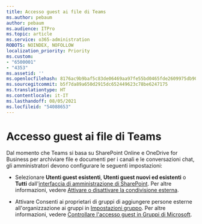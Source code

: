 ```yaml
---
title: Accesso guest ai file di Teams
ms.author: pebaum
author: pebaum
ms.audience: ITPro
ms.topic: article
ms.service: o365-administration
ROBOTS: NOINDEX, NOFOLLOW
localization_priority: Priority
ms.custom:
- "6500001"
- "4353"
ms.assetid: ''
ms.openlocfilehash: 8176ac9b9baf5c83de06469aa97fe55bd0465fde2609975db90e361fb88343f9
ms.sourcegitcommit: b5f7da89a650d2915dc652449623c78be6247175
ms.translationtype: HT
ms.contentlocale: it-IT
ms.lasthandoff: 08/05/2021
ms.locfileid: "54088653"
---
```

# <a name="guest-access-to-teams-files"></a>Accesso guest ai file di Teams

Dal momento che Teams si basa su SharePoint Online e OneDrive for Business per archiviare file e documenti per i canali e le conversazioni chat, gli amministratori devono configurare le seguenti impostazioni:

- Selezionare **Utenti guest esistenti**, **Utenti guest nuovi ed esistenti** o **Tutti** dall'[interfaccia di amministrazione di SharePoint](https://admin.microsoft.com/sharepoint?page=sharing&modern=true). Per altre informazioni, vedere [Attivare o disattivare la condivisione esterna](https://docs.microsoft.com/sharepoint/turn-external-sharing-on-or-off).

- Attivare Consenti ai proprietari di gruppi di aggiungere persone esterne all'organizzazione ai gruppi in [Impostazioni gruppo](https://admin.microsoft.com/Adminportal/Home?source=applauncher#/Settings/Services/:/Settings/L1/O365Groups). Per altre informazioni, vedere [Controllare l'accesso guest in Gruppi di Microsoft](https://docs.microsoft.com/microsoftteams/teams-dependencies#control-guest-access-in-office-365-groups).
